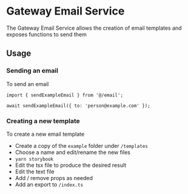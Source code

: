 # Gateway Email Service

The Gateway Email Service allows the creation of email templates and exposes functions to send them

## Usage

### Sending an email

To send an email

```
import { sendExampleEmail } from '@/email';

await sendExampleEmail({ to: 'person@example.com' });
```

### Creating a new template

To create a new email template

- Create a copy of the `example` folder under `/templates`
- Choose a name and edit/rename the new files
- `yarn storybook`
- Edit the tsx file to produce the desired result
- Edit the text file
- Add / remove props as needed
- Add an export to `/index.ts`

